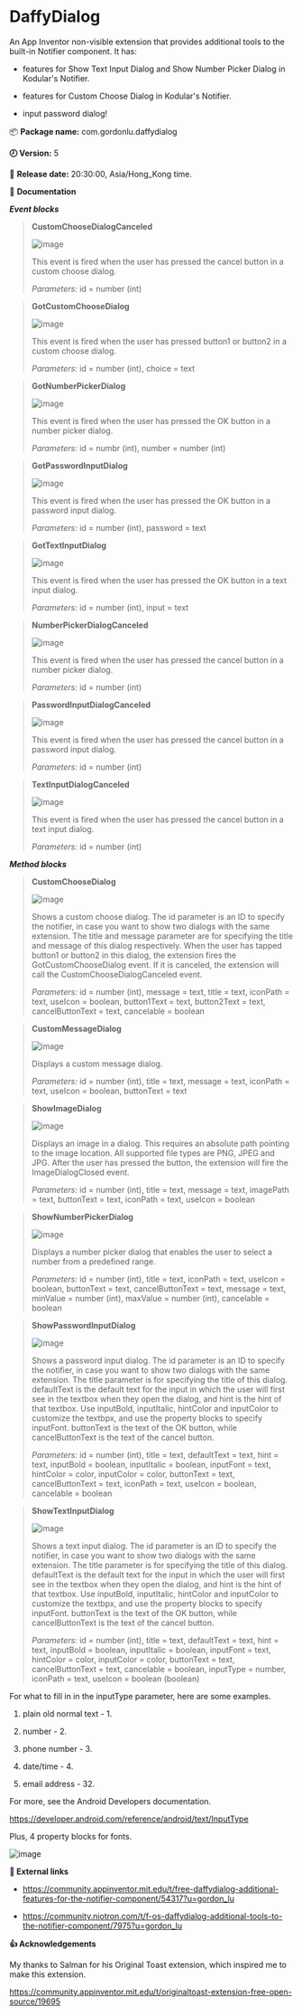 # DaffyDialog
An App Inventor non-visible extension that provides additional tools to the built-in Notifier component. It has:

- features for Show Text Input Dialog and Show Number Picker Dialog in Kodular's Notifier.

- features for Custom Choose Dialog in Kodular's Notifier.

- input password dialog!

:package: **Package name:** com.gordonlu.daffydialog

**:clock8: Version:** 5

:date: **Release date:** 20:30:00, Asia/Hong_Kong time.

:open_book: **Documentation**

***Event blocks***

>
> **CustomChooseDialogCanceled**
> 
> ![image](https://user-images.githubusercontent.com/88015331/160325463-09ba81c7-a01b-45ec-a958-a1830f93d1a3.png)
> 
> This event is fired when the user has pressed the cancel button in a custom choose dialog.
> 
> *Parameters:* id = number (int)

>
> **GotCustomChooseDialog**
> 
>![image](https://user-images.githubusercontent.com/88015331/160325472-efa818e1-405e-469d-999b-a8b949f6cba7.png)
> 
> This event is fired when the user has pressed button1 or button2 in a custom choose dialog.
> 
> *Parameters:* id = number (int), choice = text

>
>**GotNumberPickerDialog**
>
>![image](https://user-images.githubusercontent.com/88015331/160325478-9a758062-fa8b-4efa-a491-51defe40e953.png)
>
>This event is fired when the user has pressed the OK button in a number picker dialog.
>
>*Parameters:* id = numbr (int), number = number (int)

>
> **GotPasswordInputDialog**
> 
>![image](https://user-images.githubusercontent.com/88015331/160325489-e336fa55-3a2f-4a04-b40d-99f7bb867c12.png)
> 
> This event is fired when the user has pressed the OK button in a password input dialog.
> 
> *Parameters:* id = number (int), password = text

>
>**GotTextInputDialog**
>
>![image](https://user-images.githubusercontent.com/88015331/160325496-0362fdb4-e81a-4e5e-a413-8b9864a13bb1.png)
>
>This event is fired when the user has pressed the OK button in a text input dialog.
>
>*Parameters:* id = number (int), input = text

>
>**NumberPickerDialogCanceled**
>
>![image](https://user-images.githubusercontent.com/88015331/160325508-1d6848cb-b655-4adf-8439-3e0e972c5710.png)
>
>This event is fired when the user has pressed the cancel button in a number picker dialog.
>
>*Parameters:* id = number (int)

>
> **PasswordInputDialogCanceled**
> 
>![image](https://user-images.githubusercontent.com/88015331/160325524-160327a1-2ca0-4153-bda5-b1fbe6262ae1.png)
> 
> This event is fired when the user has pressed the cancel button in a password input dialog.
> 
> *Parameters:* id = number (int)

>
>**TextInputDialogCanceled**
>
>![image](https://user-images.githubusercontent.com/88015331/160325537-50d11012-e9dc-4f5e-bffc-397de862c868.png)
>
>This event is fired when the user has pressed the cancel button in a text input dialog.
>
>*Parameters:* id = number (int)

***Method blocks***

>
> **CustomChooseDialog**
> 
>![image](https://user-images.githubusercontent.com/88015331/160747821-9c59fead-2a60-443d-8ba8-bf73fb8d33a1.png)
> 
> Shows a custom choose dialog. The id parameter is an ID to specify the notifier, in case you want to show two dialogs with the same extension. The title and message parameter are for specifying the title and message of this dialog respectively. When the user has tapped button1 or button2 in this dialog, the extension fires the GotCustomChooseDialog event. If it is canceled, the extension will call the CustomChooseDialogCanceled event.
> 
> *Parameters:* id = number (int), message = text, title = text, iconPath = text, useIcon = boolean, button1Text = text, button2Text = text, cancelButtonText = text, cancelable = boolean

>
>**CustomMessageDialog**
>
>![image](https://user-images.githubusercontent.com/88015331/160748100-38e56516-3bc6-492d-a9c9-59015efbc116.png)
>
>Displays a custom message dialog.
>
>*Parameters:* id = number (int), title = text, message = text, iconPath = text, useIcon = boolean, buttonText = text

>
>**ShowImageDialog**
>
>![image](https://user-images.githubusercontent.com/88015331/160748136-6d6812f9-dfb2-4801-b4ed-6309de08d8d8.png)
>
>Displays an image in a dialog. This requires an absolute path pointing to the image location. All supported file types are PNG, JPEG and JPG. After the user has pressed the button, the extension will fire the ImageDialogClosed event.
>
>*Parameters:* id = number (int), title = text, message = text, imagePath = text, buttonText = text, iconPath = text, useIcon = boolean

>
>**ShowNumberPickerDialog**
>
>![image](https://user-images.githubusercontent.com/88015331/160748157-410e026e-4e6a-4c9e-bfc9-191e39abda2b.png)
>
>Displays a number picker dialog that enables the user to select a number from a predefined range.
>
>*Parameters:* id = number (int), title = text, iconPath = text, useIcon = boolean, buttonText = text, cancelButtonText = text, message = text, minValue = number (int), maxValue = number (int), cancelable = boolean

>
> **ShowPasswordInputDialog**
> 
>![image](https://user-images.githubusercontent.com/88015331/160748220-d8453893-97ab-430e-a73e-c321e69e7c7a.png)
> 
> Shows a password input dialog. The id parameter is an ID to specify the notifier, in case you want to show two dialogs with the same extension. The title parameter is for specifying the title of this dialog. defaultText is the default text for the input in which the user will first see in the textbox when they open the dialog, and hint is the hint of that textbox. Use inputBold, inputItalic, hintColor and inputColor to customize the textbpx, and use the property blocks to specify inputFont. buttonText is the text of the OK button, while cancelButtonText is the text of the cancel button.
> 
> *Parameters:* id = number (int), title = text, defaultText = text, hint = text, inputBold = boolean, inputItalic = boolean, inputFont = text, hintColor = color, inputColor = color, buttonText = text, cancelButtonText = text, iconPath = text, useIcon = boolean, cancelable = boolean


>
>**ShowTextInputDialog**
>
>![image](https://user-images.githubusercontent.com/88015331/160748297-25870db9-fd0c-4a5e-b9bd-d619e7c356a8.png)
>
>Shows a text input dialog. The id parameter is an ID to specify the notifier, in case you want to show two dialogs with the same extension. The title parameter is for specifying the title of this dialog. defaultText is the default text for the input in which the user will first see in the textbox when they open the dialog, and hint is the hint of that textbox. Use inputBold, inputItalic, hintColor and inputColor to customize the textbpx, and use the property blocks to specify inputFont. buttonText is the text of the OK button, while cancelButtonText is the text of the cancel button.
>
>*Parameters:* id = number (int), title = text, defaultText = text, hint = text, inputBold = boolean, inputItalic = boolean, inputFont = text, hintColor = color, inputColor = color, buttonText = text, cancelButtonText = text, cancelable = boolean, inputType = number, iconPath = text, useIcon = boolean
(boolean)

For what to fill in in the inputType parameter, here are some examples.

1. plain old normal text - 1.

2. number - 2.

3. phone number - 3.

4. date/time - 4.

5. email address - 32.

For more, see the Android Developers documentation.

https://developer.android.com/reference/android/text/InputType

Plus, 4 property blocks for fonts.

![image](https://user-images.githubusercontent.com/88015331/160325578-12701dff-19f2-4d59-aa73-339eaeb8fc99.png)

**🔗 External links**

- https://community.appinventor.mit.edu/t/free-daffydialog-additional-features-for-the-notifier-component/54317?u=gordon_lu

- https://community.niotron.com/t/f-os-daffydialog-additional-tools-to-the-notifier-component/7975?u=gordon_lu

**:+1: Acknowledgements**

My thanks to Salman for his Original Toast extension, which inspired me to make this extension.

https://community.appinventor.mit.edu/t/originaltoast-extension-free-open-source/19695
